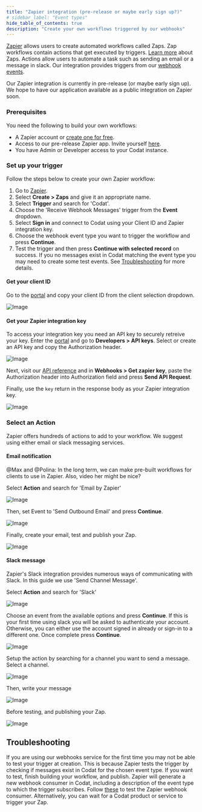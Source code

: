 ```yaml
---
title: "Zapier integration (pre-release or maybe early sign up?)"
# sidebar_label: "Event types"
hide_table_of_contents: true
description: "Create your own workflows triggered by our webhooks"
---
```


[Zapier](https://zapier.com/) allows users to create automated workflows called Zaps.
Zap workflows contain actions that get executed by triggers. [Learn more](https://zapier.com/apps/email/integrations/triggerapp?utm_source=codat-docs) about Zaps. 
Actions allow users to automate a task such as sending an email or a message in slack.
Our integration provides triggers from our [webhook events](/using-the-api/webhooks/event-types).

Our Zapier integration is currently in pre-release (or maybe early sign up). We hope to have our application available as a public integration on Zapier soon.

### Prerequisites

You need the following to build your own workflows:

- A Zapier account or [create one for free](https://zapier.com/sign-up).
- Access to our pre-release Zapier app. Invite yourself [here](https://zapier.com/developer/public-invite/202044/c35843349a2aa85193b9f9ec6a9556e7/?utm_source=codat-docs).
- You have Admin or Developer access to your Codat instance.

### Set up your trigger

Follow the steps below to create your own Zapier workflow:

1. Go to [Zapier](https://zapier.com/app/zaps).
2. Select **Create > Zaps** and give it an appropriate name.
3. Select **Trigger** and search for 'Codat'.
4. Choose the 'Receive Webhook Messages' trigger from the **Event** dropdown. 
5. Select **Sign in** and connect to Codat using your Client ID and Zapier integration key.
4. Choose the webhook event type you want to trigger the workflow and press **Continue**.
5. Test the trigger and then press **Continue with selected record** on success. If you no messages exist in Codat matching the event type you may need to create some test events. See [Troubleshooting](#troubleshooting) for more details.

#### Get your client ID

Go to the [portal](https://app.codat.io/) and copy your client ID from the client selection dropdown.

![Image](/img/use-the-api/webhooks-zapier-integration-client-selector.png)

#### Get your Zapier integration key

To access your integration key you need an API key to securely retreive your key. Enter the [portal](https://app.codat.io/developers/api-keys) and go to **Developers > API keys**. Select or create an API key and copy the Authorization header.

![Image](/img/use-the-api/webhooks-zapier-integration-api-key.png)

Next, visit our [API reference](https://docs.codat.io/platform-api#/operations/get-zapier-key) and in **Webhooks > Get zapier key**, paste the Authorization header into Authorization field and press **Send API Request**.

Finally, use the `key` return in the response body as your Zapier integration key.

![Image](/img/use-the-api/webhooks-zapier-integration-get-key.png)

### Select an Action

Zapier offers hundreds of actions to add to your workflow.
We suggest using either email or slack messaging services. 

#### Email notification

@Max and @Polina: In the long term, we can make pre-built workflows for clients to use in Zapier. Also, video her might be nice?

Select **Action** and search for 'Email by Zapier'

![Image](/img/use-the-api/webhooks-zapier-integration-email-by-zapier.png)

Then, set Event to 'Send Outbound Email' and press **Continue**.

![Image](/img/use-the-api/webhooks-zapier-integration-send-outbound-email.png)

Finally, create your email, test and publish your Zap.

![Image](/img/use-the-api/webhooks-zapier-integration-construct-email.png)

#### Slack message

Zapier's Slack integration provides numerous ways of communicating with Slack. In this guide we use 'Send Channel Message'.

Select **Action** and search for 'Slack'

![Image](/img/use-the-api/webhooks-zapier-integration-slack.png)

Choose an event from the available options and press **Continue**. If this is your first time using slack you will be asked to authenticate your account. Otherwise, you can either use the account signed in already or sign-in to a different one. Once complete press **Continue**.

![Image](/img/use-the-api/webhooks-zapier-integration-slack-select-event.png)

Setup the action by searching for a channel you want to send a message. Select a channel.

![Image](/img/use-the-api/webhooks-zapier-integration-slack-select-channel.png)

Then, write your message

![Image](/img/use-the-api/webhooks-zapier-integration-slack-construct-message.png)

Before testing, and publishing your Zap. 

![Image](/img/use-the-api/webhooks-zapier-integration-slack-published-message.png)

## Troubleshooting

If you are using our webhooks service for the first time you may not be able to test your trigger at creation. This is because Zapier tests the trigger by checking if messages exist in Codat for the chosen event type. If you want to test, finish building your workflow, and publish. Zapier will generate a new webhook consumer in Codat, including a description of the event type to which the trigger subscribes. Follow [these](/using-the-api/webhooks/create-consumer#test-a-webhook-consumer) to test the Zapier webhook consumer. Alternatively, you can wait for a Codat product or service to trigger your Zap.